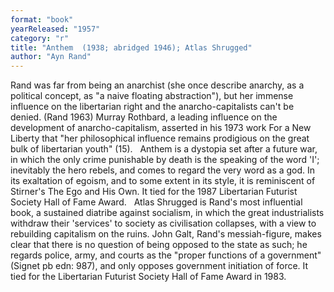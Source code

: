 ```yaml
---
format: "book"
yearReleased: "1957"
category: "r"
title: "Anthem  (1938; abridged 1946); Atlas Shrugged"
author: "Ayn Rand"
---
```

Rand was far from being an anarchist  (she once describe anarchy, as a political concept, as "a naive floating  abstraction"), but her immense influence on the libertarian right and the anarcho-capitalists can't be denied. (Rand 1963) Murray Rothbard, a leading influence  on the development of anarcho-capitalism, asserted in his 1973 work For a New  Liberty that "her philosophical influence remains prodigious on the great  bulk of libertarian youth" (15).
 
Anthem is a dystopia set after a future war, in which the only crime punishable by death is the speaking of the word 'I'; inevitably the hero rebels, and comes to regard the very word as a god. In its exaltation of egoism, and to some extent in its style, it is reminiscent of Stirner's The Ego and His Own.  It tied for the 1987 Libertarian Futurist Society Hall of Fame Award.
 
Atlas Shrugged is Rand's most influential book, a sustained diatribe against socialism, in which the great industrialists withdraw their 'services' to society as civilisation collapses, with a view to rebuilding capitalism on the ruins.  John Galt, Rand's messiah-figure, makes clear that there is no question of being  opposed to the state as such; he regards police, army, and courts as the "proper  functions of a government" (Signet pb edn: 987), and only opposes government  initiation of force. It tied for the Libertarian Futurist Society Hall of Fame Award in 1983.